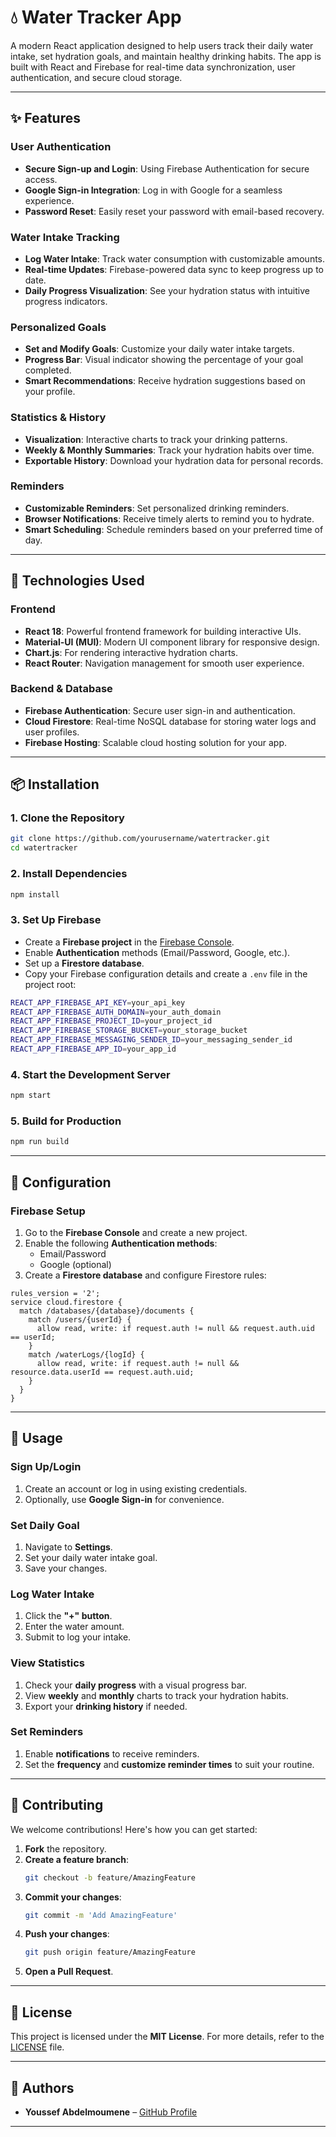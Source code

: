# 💧 **Water Tracker App**

A modern React application designed to help users track their daily water intake, set hydration goals, and maintain healthy drinking habits. The app is built with React and Firebase for real-time data synchronization, user authentication, and secure cloud storage.

---

## ✨ **Features**

### **User Authentication**
- **Secure Sign-up and Login**: Using Firebase Authentication for secure access.
- **Google Sign-in Integration**: Log in with Google for a seamless experience.
- **Password Reset**: Easily reset your password with email-based recovery.

### **Water Intake Tracking**
- **Log Water Intake**: Track water consumption with customizable amounts.
- **Real-time Updates**: Firebase-powered data sync to keep progress up to date.
- **Daily Progress Visualization**: See your hydration status with intuitive progress indicators.

### **Personalized Goals**
- **Set and Modify Goals**: Customize your daily water intake targets.
- **Progress Bar**: Visual indicator showing the percentage of your goal completed.
- **Smart Recommendations**: Receive hydration suggestions based on your profile.

### **Statistics & History**
- **Visualization**: Interactive charts to track your drinking patterns.
- **Weekly & Monthly Summaries**: Track your hydration habits over time.
- **Exportable History**: Download your hydration data for personal records.

### **Reminders**
- **Customizable Reminders**: Set personalized drinking reminders.
- **Browser Notifications**: Receive timely alerts to remind you to hydrate.
- **Smart Scheduling**: Schedule reminders based on your preferred time of day.

---

## 🚀 **Technologies Used**

### **Frontend**
- **React 18**: Powerful frontend framework for building interactive UIs.
- **Material-UI (MUI)**: Modern UI component library for responsive design.
- **Chart.js**: For rendering interactive hydration charts.
- **React Router**: Navigation management for smooth user experience.

### **Backend & Database**
- **Firebase Authentication**: Secure user sign-in and authentication.
- **Cloud Firestore**: Real-time NoSQL database for storing water logs and user profiles.
- **Firebase Hosting**: Scalable cloud hosting solution for your app.

---

## 📦 **Installation**

### 1. Clone the Repository
```bash
git clone https://github.com/yourusername/watertracker.git
cd watertracker
```

### 2. Install Dependencies
```bash
npm install
```

### 3. Set Up Firebase
- Create a **Firebase project** in the [Firebase Console](https://console.firebase.google.com/).
- Enable **Authentication** methods (Email/Password, Google, etc.).
- Set up a **Firestore database**.
- Copy your Firebase configuration details and create a `.env` file in the project root:

```bash
REACT_APP_FIREBASE_API_KEY=your_api_key
REACT_APP_FIREBASE_AUTH_DOMAIN=your_auth_domain
REACT_APP_FIREBASE_PROJECT_ID=your_project_id
REACT_APP_FIREBASE_STORAGE_BUCKET=your_storage_bucket
REACT_APP_FIREBASE_MESSAGING_SENDER_ID=your_messaging_sender_id
REACT_APP_FIREBASE_APP_ID=your_app_id
```

### 4. Start the Development Server
```bash
npm start
```

### 5. Build for Production
```bash
npm run build
```

---

## 🔧 **Configuration**

### **Firebase Setup**
1. Go to the **Firebase Console** and create a new project.
2. Enable the following **Authentication methods**:
   - Email/Password
   - Google (optional)
3. Create a **Firestore database** and configure Firestore rules:
   
```plaintext
rules_version = '2';
service cloud.firestore {
  match /databases/{database}/documents {
    match /users/{userId} {
      allow read, write: if request.auth != null && request.auth.uid == userId;
    }
    match /waterLogs/{logId} {
      allow read, write: if request.auth != null && resource.data.userId == request.auth.uid;
    }
  }
}
```

---

## 📱 **Usage**

### **Sign Up/Login**
1. Create an account or log in using existing credentials.
2. Optionally, use **Google Sign-in** for convenience.

### **Set Daily Goal**
1. Navigate to **Settings**.
2. Set your daily water intake goal.
3. Save your changes.

### **Log Water Intake**
1. Click the **"+" button**.
2. Enter the water amount.
3. Submit to log your intake.

### **View Statistics**
1. Check your **daily progress** with a visual progress bar.
2. View **weekly** and **monthly** charts to track your hydration habits.
3. Export your **drinking history** if needed.

### **Set Reminders**
1. Enable **notifications** to receive reminders.
2. Set the **frequency** and **customize reminder times** to suit your routine.

---

## 🤝 **Contributing**

We welcome contributions! Here's how you can get started:

1. **Fork** the repository.
2. **Create a feature branch**:
   ```bash
   git checkout -b feature/AmazingFeature
   ```
3. **Commit your changes**:
   ```bash
   git commit -m 'Add AmazingFeature'
   ```
4. **Push your changes**:
   ```bash
   git push origin feature/AmazingFeature
   ```
5. **Open a Pull Request**.

---

## 📄 **License**
This project is licensed under the **MIT License**. For more details, refer to the [LICENSE](LICENSE) file.

---

## 👥 **Authors**
- **Youssef Abdelmoumene** – [GitHub Profile](https://github.com/youssef2003)

---
